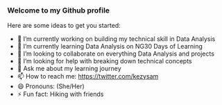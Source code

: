 ### Welcome to my Github profile


Here are some ideas to get you started:

- 🔭 I’m currently working on building my technical skill in Data Analysis
- 🌱 I’m currently learning Data Analysis on NG30 Days of Learning
- 👯 I’m looking to collaborate on everything Data Analysis and projects
- 🤔 I’m looking for help with breaking down technical concepts
- 💬 Ask me about my learning journey
- 📫 How to reach me: https://twitter.com/kezysam
- 😄 Pronouns: (She/Her)
- ⚡ Fun fact: Hiking with friends

